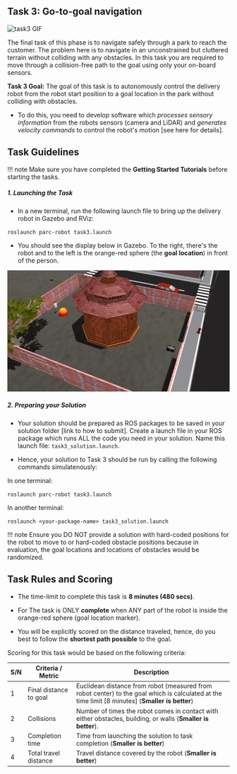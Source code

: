 
## Task 3: Go-to-goal navigation

![task3 GIF](media/task3.gif)

The final task of this phase is to navigate safely through a park to reach the customer. The problem here is to navigate in an unconstrained but cluttered terrain without colliding with any obstacles. In this task you are required to move through a collision-free path to the goal using only your on-board sensors.

**Task 3 Goal:** The goal of this task is to autonomously control the delivery robot from the robot start position to a goal location in the park without colliding with obstacles.

- To do this, you need to develop software which *processes sensory information* from the robots sensors (camera and LiDAR) and *generates velocity commands* to control the robot's motion [see here for details].


## Task Guidelines

!!! note
    Make sure you have completed the **Getting Started Tutorials** before starting the tasks.

##### 1. Launching the Task

- In a new terminal, run the following launch file to bring up the delivery robot in Gazebo and RViz: <br>
``` 
roslaunch parc-robot task3.launch
``` 
- You should see the display below in Gazebo. To the right, there's the robot and to the left is the orange-red sphere (the **goal location**) in front of the person.

![task3](media/task3.png)


##### 2. Preparing your Solution

- Your solution should be prepared as ROS packages to be saved in your solution folder [link to how to submit]. Create a launch file in your ROS package which runs ALL the code you need in your solution. Name this launch file: `task3_solution.launch`.

- Hence, your solution to Task 3 should be run by calling the following commands simulatenously: 

In one terminal:
```
roslaunch parc-robot task3.launch
```
In another terminal:
```
roslaunch <your-package-name> task3_solution.launch
```

!!! note
    Ensure you DO NOT provide a solution with hard-coded positions for the robot to move to or hard-coded obstacle positions because in evaluation, the goal locations and locations of obstacles would be randomized.


## Task Rules and Scoring

- The time-limit to complete this task is **8 minutes (480 secs)**.

- For The task is ONLY **complete** when ANY part of the robot is inside the orange-red sphere (goal location marker).

- You will be explicitly scored on the distance traveled, hence, do you best to follow the **shortest path possible** to the goal.

Scoring for this task would be based on the following criteria:

|  S/N | Criteria / Metric    | Description
| ------------- | ----------- | ----------- |
|  1  | Final distance to goal   |  Euclidean distance from robot (measured from robot center) to the goal which is calculated at the time limit [8 minutes] (**Smaller is better**)
|  2  | Collisions   | Number of times the robot comes in contact with either obstacles, building, or walls (**Smaller is better**).
|  3  | Completion time   |  Time from launching the solution to task completion (**Smaller is better**)
|  4  | Total travel distance   |  Travel distance covered by the robot (**Smaller is better**)
